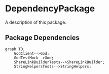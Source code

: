 # DependencyPackage

A description of this package.

## Package Dependencies
```mermaid
graph TD;
    GodClient-->God;
    GodTestMock-->God;
    ShareLinkBuilderTests-->ShareLinkBuilder;
    StringHelpersTests-->StringHelpers;
```
